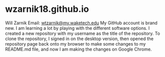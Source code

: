 # wzarnik18.github.io
Will Zarnik Email: wtzarnik@my.waketech.edu
My GitHub account is brand new. I am learning a lot by playing with the different software options.
I created a new repository with my username as the title of the repository.
To clone the repository, I signed in on the desktop version, then opened the repository page back onto my browser to make some changes to my README.md file, and now I am making the changes on Google Chrome.

